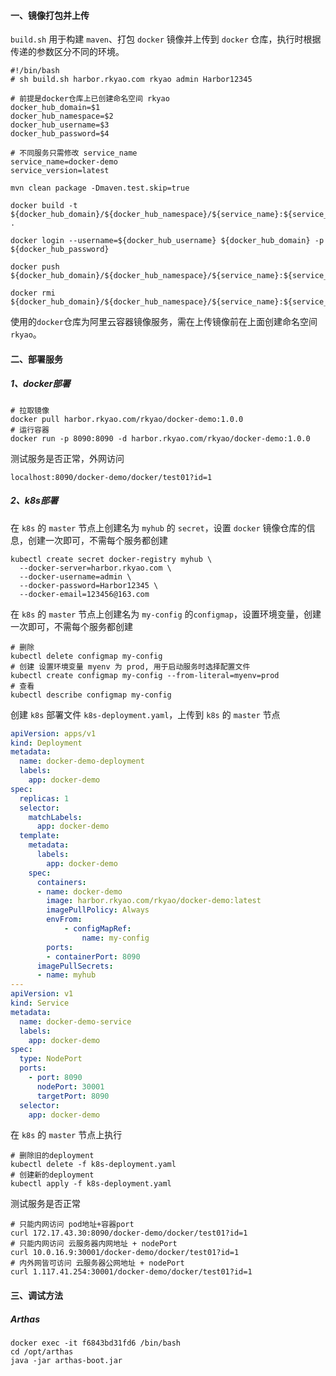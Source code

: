 #### 一、镜像打包并上传

`build.sh` 用于构建 `maven`、打包 `docker` 镜像并上传到 `docker` 仓库，执行时根据传递的参数区分不同的环境。

```shell
#!/bin/bash
# sh build.sh harbor.rkyao.com rkyao admin Harbor12345

# 前提是docker仓库上已创建命名空间 rkyao
docker_hub_domain=$1
docker_hub_namespace=$2
docker_hub_username=$3
docker_hub_password=$4

# 不同服务只需修改 service_name
service_name=docker-demo
service_version=latest

mvn clean package -Dmaven.test.skip=true

docker build -t ${docker_hub_domain}/${docker_hub_namespace}/${service_name}:${service_version} .

docker login --username=${docker_hub_username} ${docker_hub_domain} -p ${docker_hub_password}

docker push ${docker_hub_domain}/${docker_hub_namespace}/${service_name}:${service_version}

docker rmi ${docker_hub_domain}/${docker_hub_namespace}/${service_name}:${service_version}
```

使用的`docker`仓库为阿里云容器镜像服务，需在上传镜像前在上面创建命名空间 `rkyao`。

#### 二、部署服务

##### 1、docker部署

```shell
# 拉取镜像
docker pull harbor.rkyao.com/rkyao/docker-demo:1.0.0
# 运行容器
docker run -p 8090:8090 -d harbor.rkyao.com/rkyao/docker-demo:1.0.0
```

测试服务是否正常，外网访问

```
localhost:8090/docker-demo/docker/test01?id=1
```

##### 2、k8s部署

在 `k8s` 的 `master` 节点上创建名为 `myhub` 的 `secret`，设置 `docker` 镜像仓库的信息，创建一次即可，不需每个服务都创建

```shell
kubectl create secret docker-registry myhub \
  --docker-server=harbor.rkyao.com \
  --docker-username=admin \
  --docker-password=Harbor12345 \
  --docker-email=123456@163.com
```

在 `k8s` 的 `master` 节点上创建名为 `my-config` 的`configmap`，设置环境变量，创建一次即可，不需每个服务都创建

```shell
# 删除
kubectl delete configmap my-config
# 创建 设置环境变量 myenv 为 prod, 用于启动服务时选择配置文件
kubectl create configmap my-config --from-literal=myenv=prod
# 查看
kubectl describe configmap my-config
```

创建 `k8s` 部署文件 `k8s-deployment.yaml`，上传到 `k8s` 的 `master` 节点

```yaml
apiVersion: apps/v1
kind: Deployment
metadata:
  name: docker-demo-deployment
  labels:
    app: docker-demo
spec:
  replicas: 1
  selector:
    matchLabels:
      app: docker-demo
  template:							
    metadata:
      labels:
        app: docker-demo
    spec:
      containers:
      - name: docker-demo
        image: harbor.rkyao.com/rkyao/docker-demo:latest
        imagePullPolicy: Always
        envFrom:
            - configMapRef:
                name: my-config
        ports:
        - containerPort: 8090
      imagePullSecrets:
      - name: myhub
---
apiVersion: v1
kind: Service
metadata:
  name: docker-demo-service
  labels:
    app: docker-demo
spec:
  type: NodePort
  ports:
    - port: 8090
      nodePort: 30001
      targetPort: 8090
  selector:
    app: docker-demo
```

在 `k8s` 的 `master` 节点上执行

```shell
# 删除旧的deployment
kubectl delete -f k8s-deployment.yaml
# 创建新的deployment
kubectl apply -f k8s-deployment.yaml
```

测试服务是否正常

```shell
# 只能内网访问 pod地址+容器port
curl 172.17.43.30:8090/docker-demo/docker/test01?id=1
# 只能内网访问 云服务器内网地址 + nodePort
curl 10.0.16.9:30001/docker-demo/docker/test01?id=1
# 内外网皆可访问 云服务器公网地址 + nodePort
curl 1.117.41.254:30001/docker-demo/docker/test01?id=1
```

#### 三、调试方法

##### Arthas

```shell
docker exec -it f6843bd31fd6 /bin/bash
cd /opt/arthas
java -jar arthas-boot.jar
```

